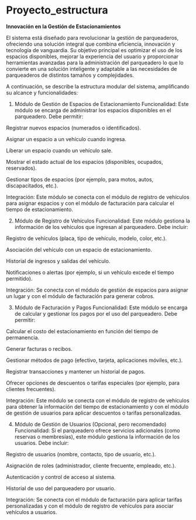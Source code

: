 # Proyecto_estructura
**Innovación en la Gestión de Estacionamientos**


El sistema está diseñado para revolucionar la gestión de parqueaderos, ofreciendo una solución integral que combina eficiencia, innovación y tecnología de vanguardia. Su objetivo principal es optimizar el uso de los espacios disponibles, mejorar la experiencia del usuario y proporcionar herramientas avanzadas para la administración del parqueadero lo que lo convierte en una solución inteligente y adaptable a las necesidades de parqueaderos de distintos tamaños y complejidades.

A continuación, se describe la estructura modular del sistema, amplificando su alcance y funcionalidades:


1. Módulo de Gestión de Espacios de Estacionamiento
Funcionalidad: Este módulo se encarga de administrar los espacios disponibles en el parqueadero. Debe permitir:

Registrar nuevos espacios (numerados o identificados).

Asignar un espacio a un vehículo cuando ingresa.

Liberar un espacio cuando un vehículo sale.

Mostrar el estado actual de los espacios (disponibles, ocupados, reservados).

Gestionar tipos de espacios (por ejemplo, para motos, autos, discapacitados, etc.).

Integración: Este módulo se conecta con el módulo de registro de vehículos para asignar espacios y con el módulo de facturación para calcular el tiempo de estacionamiento.

2. Módulo de Registro de Vehículos
Funcionalidad: Este módulo gestiona la información de los vehículos que ingresan al parqueadero. Debe incluir:

Registro de vehículos (placa, tipo de vehículo, modelo, color, etc.).

Asociación del vehículo con un espacio de estacionamiento.

Historial de ingresos y salidas del vehículo.

Notificaciones o alertas (por ejemplo, si un vehículo excede el tiempo permitido).

Integración: Se conecta con el módulo de gestión de espacios para asignar un lugar y con el módulo de facturación para generar cobros.

3. Módulo de Facturación y Pagos
Funcionalidad: Este módulo se encarga de calcular y gestionar los pagos por el uso del parqueadero. Debe permitir:

Calcular el costo del estacionamiento en función del tiempo de permanencia.

Generar facturas o recibos.

Gestionar métodos de pago (efectivo, tarjeta, aplicaciones móviles, etc.).

Registrar transacciones y mantener un historial de pagos.

Ofrecer opciones de descuentos o tarifas especiales (por ejemplo, para clientes frecuentes).

Integración: Este módulo se conecta con el módulo de registro de vehículos para obtener la información del tiempo de estacionamiento y con el módulo de gestión de usuarios para aplicar descuentos o tarifas personalizadas.

4. Módulo de Gestión de Usuarios (Opcional, pero recomendado)
Funcionalidad: Si el parqueadero ofrece servicios adicionales (como reservas o membresías), este módulo gestiona la información de los usuarios. Debe incluir:

Registro de usuarios (nombre, contacto, tipo de usuario, etc.).

Asignación de roles (administrador, cliente frecuente, empleado, etc.).

Autenticación y control de acceso al sistema.

Historial de uso del parqueadero por usuario.

Integración: Se conecta con el módulo de facturación para aplicar tarifas personalizadas y con el módulo de registro de vehículos para asociar vehículos a usuarios.